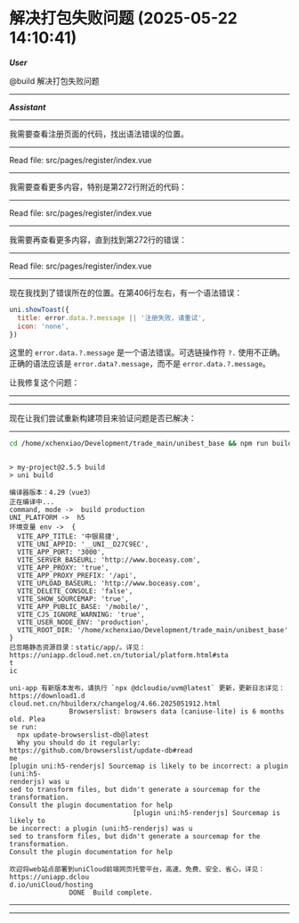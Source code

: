 <!-- Generated by SpecStory -->

# 解决打包失败问题 (2025-05-22 14:10:41)

_**User**_

@build 解决打包失败问题

---

_**Assistant**_



---

我需要查看注册页面的代码，找出语法错误的位置。

---

Read file: src/pages/register/index.vue

---

我需要查看更多内容，特别是第272行附近的代码：

---

Read file: src/pages/register/index.vue

---

我需要再查看更多内容，直到找到第272行的错误：

---

Read file: src/pages/register/index.vue

---

现在我找到了错误所在的位置。在第406行左右，有一个语法错误：

```javascript
uni.showToast({
  title: error.data.?.message || '注册失败，请重试',
  icon: 'none',
})
```

这里的 `error.data.?.message` 是一个语法错误。可选链操作符 `?.` 使用不正确。正确的语法应该是 `error.data?.message`，而不是 `error.data.?.message`。

让我修复这个问题：

---



---

现在让我们尝试重新构建项目来验证问题是否已解决：

---

```bash
cd /home/xchenxiao/Development/trade_main/unibest_base && npm run build
```

```

> my-project@2.5.5 build
> uni build

编译器版本：4.29（vue3）
正在编译中...
command, mode ->  build production
UNI_PLATFORM ->  h5
环境变量 env ->  {
  VITE_APP_TITLE: '中银易捷',
  VITE_UNI_APPID: '__UNI__D27C9EC',
  VITE_APP_PORT: '3000',
  VITE_SERVER_BASEURL: 'http://www.boceasy.com',
  VITE_APP_PROXY: 'true',
  VITE_APP_PROXY_PREFIX: '/api',
  VITE_UPLOAD_BASEURL: 'http://www.boceasy.com',
  VITE_DELETE_CONSOLE: 'false',
  VITE_SHOW_SOURCEMAP: 'true',
  VITE_APP_PUBLIC_BASE: '/mobile/',
  VITE_CJS_IGNORE_WARNING: 'true',
  VITE_USER_NODE_ENV: 'production',
  VITE_ROOT_DIR: '/home/xchenxiao/Development/trade_main/unibest_base'
}
已忽略静态资源目录：static/app/。详见：https://uniapp.dcloud.net.cn/tutorial/platform.html#sta
t
ic
               
uni-app 有新版本发布，请执行 `npx @dcloudio/uvm@latest` 更新，更新日志详见：https://download1.d
cloud.net.cn/hbuilderx/changelog/4.66.2025051912.html
               ​Browserslist: browsers data (caniuse-lite) is 6 months old. Plea
se run:
  npx update-browserslist-db@latest
  Why you should do it regularly: https://github.com/browserslist/update-db#read
me​
​[plugin uni:h5-renderjs] Sourcemap is likely to be incorrect: a plugin (uni:h5-
renderjs) was u
sed to transform files, but didn't generate a sourcemap for the transformation.
Consult the plugin documentation for help​
                               ​[plugin uni:h5-renderjs] Sourcemap is likely to
be incorrect: a plugin (uni:h5-renderjs) was u
sed to transform files, but didn't generate a sourcemap for the transformation.
Consult the plugin documentation for help​
                               
欢迎将web站点部署到uniCloud前端网页托管平台，高速、免费、安全、省心，详见：https://uniapp.dclou
d.io/uniCloud/hosting
               DONE  Build complete.

```

---



---

